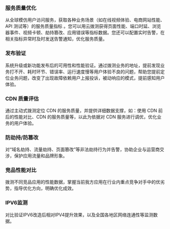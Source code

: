 ﻿### 服务质量优化

从全球模仿用户访问服务，获取各种业务场景（如在线视频体验、电商网站性能、API 测试等）的服务质量指标 。您可以用云拨测获得页面性能、端口时延、浏览器事件、视频卡顿、劫持篡改、应用错误等指标数据。您还可以配置实时告警，在相关指标异常时及时发送告警通知，优化服务质量。

### 发布验证

系统升级或新功能发布后的可用性和性能验证。通过拨测业务的地址，提前发现业务打不开、耗时环节、错误率、运行速度慢等用户体验不良的问题，帮助您提前定位业务问题，改变了出现故障依赖用户上报投诉，被动响应的模式，提前感知用户体验。

### CDN 质量评估

通过主动式拨测定位 CDN 的服务质量，并提供详细数据支撑，如：使用 CDN 前后的性能对比、CDN 的服务质量等，以此为依据对 CDN 服务进行调优，优化业务的用户体验。

### 防劫持/防篡改

对“域名劫持、流量劫持、页面篡改”等非法劫持行为并告警，协助企业与运营商交涉，保护应用流量和品牌形象。

### 竞品性能对比

拨测不同竞品应用的性能数据，掌握当前我方应用在行业内重点竞争对手中的优劣势，指导优化方向，明确优化成效。

### IPV6监测

对比验证IPV6改造后相对IPV4提升效果，以及全国各地区网络连通性等监测数据。

